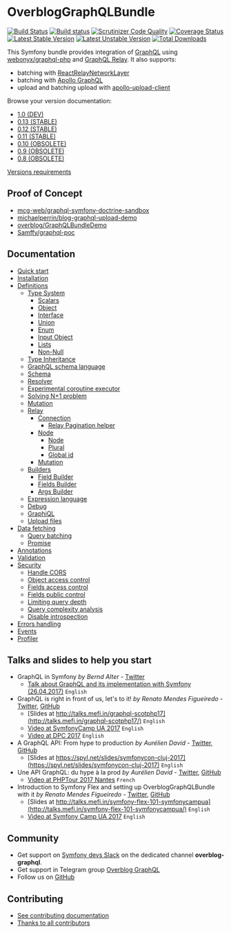 OverblogGraphQLBundle
======================

[![Build Status](https://travis-ci.org/overblog/GraphQLBundle.svg?branch=master)](https://travis-ci.org/overblog/GraphQLBundle)
[![Build status](https://ci.appveyor.com/api/projects/status/7ksxlcgwt40q74hv/branch/master?svg=true)](https://ci.appveyor.com/project/overblog/graphqlbundle/branch/master)
[![Scrutinizer Code Quality](https://scrutinizer-ci.com/g/overblog/GraphQLBundle/badges/quality-score.png?b=master)](https://scrutinizer-ci.com/g/overblog/GraphQLBundle/?branch=master)
[![Coverage Status](https://coveralls.io/repos/github/overblog/GraphQLBundle/badge.svg?branch=master)](https://coveralls.io/github/overblog/GraphQLBundle?branch=master)
[![Latest Stable Version](https://poser.pugx.org/overblog/graphql-bundle/version)](https://packagist.org/packages/overblog/graphql-bundle)
[![Latest Unstable Version](https://poser.pugx.org/overblog/graphql-bundle/v/unstable)](https://packagist.org/packages/overblog/graphql-bundle)
[![Total Downloads](https://poser.pugx.org/overblog/graphql-bundle/downloads)](https://packagist.org/packages/overblog/graphql-bundle)

This Symfony bundle provides integration of [GraphQL](https://facebook.github.io/graphql/) using [webonyx/graphql-php](https://github.com/webonyx/graphql-php)
and [GraphQL Relay](https://facebook.github.io/relay/docs/en/graphql-server-specification.html).
It also supports:
* batching with [ReactRelayNetworkLayer](https://github.com/nodkz/react-relay-network-layer)
* batching with [Apollo GraphQL](https://www.apollographql.com/docs/react/networking/network-layer/#query-batching)
* upload and batching upload with [apollo-upload-client](https://github.com/jaydenseric/apollo-upload-client)

Browse your version documentation:

* [1.0 (DEV)](https://github.com/overblog/GraphQLBundle/blob/master/README.md)
* [0.13 (STABLE)](https://github.com/overblog/GraphQLBundle/blob/0.13/README.md)
* [0.12 (STABLE)](https://github.com/overblog/GraphQLBundle/blob/0.12/README.md)
* [0.11 (STABLE)](https://github.com/overblog/GraphQLBundle/blob/0.11/README.md)
* [0.10 (OBSOLETE)](https://github.com/overblog/GraphQLBundle/blob/0.10/README.md)
* [0.9  (OBSOLETE)](https://github.com/overblog/GraphQLBundle/blob/0.9/README.md)
* [0.8  (OBSOLETE)](https://github.com/overblog/GraphQLBundle/blob/0.8/README.md)

[Versions requirements](docs/index.md#versions-requirements)

Proof of Concept
-----------------

* [mcg-web/graphql-symfony-doctrine-sandbox](https://github.com/mcg-web/graphql-symfony-doctrine-sandbox)
* [michaelperrin/blog-graphql-upload-demo](https://github.com/michaelperrin/blog-graphql-upload-demo)
* [overblog/GraphQLBundleDemo](https://github.com/overblog/GraphQLBundleDemo)
* [Samffy/graphql-poc](https://github.com/Samffy/graphql-poc)

Documentation
-------------

- [Quick start](docs/definitions/quick-start.md)
- [Installation](docs/index.md)
- [Definitions](docs/definitions/index.md)
  - [Type System](docs/definitions/type-system/index.md)
    - [Scalars](docs/definitions/type-system/scalars.md)
    - [Object](docs/definitions/type-system/object.md)
    - [Interface](docs/definitions/type-system/interface.md)
    - [Union](docs/definitions/type-system/union.md)
    - [Enum](docs/definitions/type-system/enum.md)
    - [Input Object](docs/definitions/type-system/input-object.md)
    - [Lists](docs/definitions/type-system/lists.md)
    - [Non-Null](docs/definitions/type-system/non-null.md)
  - [Type Inheritance](docs/definitions/type-inheritance.md)
  - [GraphQL schema language](docs/definitions/graphql-schema-language.md)
  - [Schema](docs/definitions/schema.md)
  - [Resolver](docs/definitions/resolver.md)
  - [Experimental coroutine executor](docs/definitions/coroutine-executor.md)
  - [Solving N+1 problem](docs/definitions/solving-n-plus-1-problem.md)
  - [Mutation](docs/definitions/mutation.md)
  - [Relay](docs/definitions/relay/index.md)
    - [Connection](docs/definitions/relay/connection.md)
      - [Relay Pagination helper](docs/helpers/relay-paginator.md)
    - [Node](docs/definitions/relay/node/index.md)
      - [Node](docs/definitions/relay/node/node.md)
      - [Plural](docs/definitions/relay/node/plural.md)
      - [Global id](docs/definitions/relay/node/global-id.md)
    - [Mutation](docs/definitions/relay/mutation.md)
  - [Builders](docs/definitions/builders/index.md)
    - [Field Builder](docs/definitions/builders/field.md)
    - [Fields Builder](docs/definitions/builders/fields.md)
    - [Args Builder](docs/definitions/builders/args.md)
  - [Expression language](docs/definitions/expression-language.md)
  - [Debug](docs/definitions/debug/index.md)
  - [GraphiQL](docs/definitions/graphiql/index.md)
  - [Upload files](docs/definitions/upload-files.md)
- [Data fetching](docs/data-fetching/index.md)
  - [Query batching](docs/data-fetching/batching.md)
  - [Promise](docs/data-fetching/promise.md)
- [Annotations](docs/annotations/index.md)
- [Validation](docs/validation/index.md)
- [Security](docs/security/index.md)
  - [Handle CORS](docs/security/handle-cors.md)
  - [Object access control](docs/security/object-access-control.md)
  - [Fields access control](docs/security/fields-access-control.md)
  - [Fields public control](docs/security/fields-public-control.md)
  - [Limiting query depth](docs/security/limiting-query-depth.md)
  - [Query complexity analysis](docs/security/query-complexity-analysis.md)
  - [Disable introspection](docs/security/disable_introspection.md)
- [Errors handling](docs/error-handling/index.md)
- [Events](docs/events/index.md)
- [Profiler](docs/profiler/index.md)

Talks and slides to help you start
----------------------------------

* GraphQL in Symfony *by Bernd Alter* - [Twitter](https://twitter.com/bazoo0815)
  - [Talk about GraphQL and its implementation with Symfony (26.04.2017)](https://www.slideshare.net/berndalter7/graphql-in-symfony) `English`
* GraphQL is right in front of us, let's to it! *by Renato Mendes Figueiredo* - [Twitter](https://twitter.com/renatomefi), [GitHub](https://github.com/renatomefi)
  - [Slides at http://talks.mefi.in/graphql-scotphp17](http://talks.mefi.in/graphql-scotphp17/) `English`
  - [Video at SymfonyCamp UA 2017](https://www.youtube.com/watch?v=jyoYlnCPNgk) `English`
  - [Video at DPC 2017](https://www.youtube.com/watch?v=E7MjoCOGSSY) `English`
* A GraphQL API: From hype to production *by Aurélien David* - [Twitter](https://twitter.com/spyl94), [GitHub](https://github.com/spyl94)
  - [Slides at https://spyl.net/slides/symfonycon-cluj-2017](https://spyl.net/slides/symfonycon-cluj-2017) `English`
* Une API GraphQL: du hype à la prod *by Aurélien David* - [Twitter](https://twitter.com/spyl94), [GitHub](https://github.com/spyl94)
  - [Video at PHPTour 2017 Nantes](https://www.youtube.com/watch?v=xbipW6fgD6c) `French`
* Introduction to Symfony Flex and setting up OverblogGraphQLBundle with it *by Renato Mendes Figueiredo* - [Twitter](https://twitter.com/renatomefi), [GitHub](https://github.com/renatomefi)
  - [Slides at http://talks.mefi.in/symfony-flex-101-symfonycampua](http://talks.mefi.in/symfony-flex-101-symfonycampua/) `English`
  - [Video at Symfony Camp UA 2017](https://www.youtube.com/watch?v=lWweoiCI9Hk) `English`

Community
---------

* Get support on [Symfony devs Slack](https://symfony.com/slack-invite)
  on the dedicated channel **overblog-graphql**.
* Get support in Telegram group [Overblog GraphQL](https://t.me/overblog_graphql)
* Follow us on [GitHub](https://github.com/overblog)

Contributing
------------

* [See contributing documentation](CONTRIBUTING.md)
* [Thanks to all contributors](https://github.com/overblog/GraphQLBundle/graphs/contributors)
